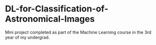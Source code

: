 # DL-for-Classification-of-Astronomical-Images
Mini project completed as part of the Machine Learning course in the 3rd year of my undergrad.
